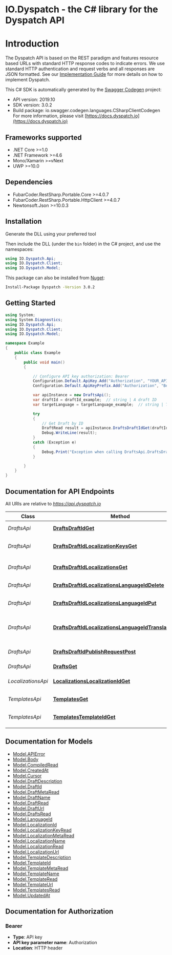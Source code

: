 # IO.Dyspatch - the C# library for the Dyspatch API

# Introduction
The Dyspatch API is based on the REST paradigm and features resource based URLs
with standard HTTP response codes to indicate errors. We use standard HTTP
authentication and request verbs and all responses are JSON formatted. See our
[Implementation
Guide](https://docs.dyspatch.io/development/implementing_dyspatch/) for more
details on how to implement Dyspatch.

This C# SDK is automatically generated by the [Swagger Codegen](https://github.com/swagger-api/swagger-codegen) project:

- API version: 2019.10
- SDK version: 3.0.2
- Build package: io.swagger.codegen.languages.CSharpClientCodegen
    For more information, please visit [https://docs.dyspatch.io](https://docs.dyspatch.io)

<a name="frameworks-supported"></a>
## Frameworks supported
- .NET Core >=1.0
- .NET Framework >=4.6
- Mono/Xamarin >=vNext
- UWP >=10.0

<a name="dependencies"></a>
## Dependencies
- FubarCoder.RestSharp.Portable.Core >=4.0.7
- FubarCoder.RestSharp.Portable.HttpClient >=4.0.7
- Newtonsoft.Json >=10.0.3

<a name="installation"></a>
## Installation
Generate the DLL using your preferred tool

Then include the DLL (under the `bin` folder) in the C# project, and use the namespaces:
```csharp
using IO.Dyspatch.Api;
using IO.Dyspatch.Client;
using IO.Dyspatch.Model;
```

This package can also be installed from [Nuget](https://www.nuget.org/packages/Dyspatch/):
```sh
Install-Package Dyspatch -Version 3.0.2
```

<a name="getting-started"></a>
## Getting Started

```csharp
using System;
using System.Diagnostics;
using IO.Dyspatch.Api;
using IO.Dyspatch.Client;
using IO.Dyspatch.Model;

namespace Example
{
    public class Example
    {
        public void main()
        {

            // Configure API key authorization: Bearer
            Configuration.Default.ApiKey.Add("Authorization", "YOUR_API_KEY");
            Configuration.Default.ApiKeyPrefix.Add("Authorization", "Bearer");

            var apiInstance = new DraftsApi();
            var draftId = draftId_example;  // string | A draft ID
            var targetLanguage = targetLanguage_example;  // string | The type of templating language to compile as. Should only be used for visual templates.

            try
            {
                // Get Draft by ID
                DraftRead result = apiInstance.DraftsDraftIdGet(draftId, targetLanguage);
                Debug.WriteLine(result);
            }
            catch (Exception e)
            {
                Debug.Print("Exception when calling DraftsApi.DraftsDraftIdGet: " + e.Message );
            }

        }
    }
}
```

<a name="documentation-for-api-endpoints"></a>
## Documentation for API Endpoints

All URIs are relative to *https://api.dyspatch.io*

Class | Method | HTTP request | Description
------------ | ------------- | ------------- | -------------
*DraftsApi* | [**DraftsDraftIdGet**](docs/DraftsApi.md#draftsdraftidget) | **GET** /drafts/{draftId} | Get Draft by ID
*DraftsApi* | [**DraftsDraftIdLocalizationKeysGet**](docs/DraftsApi.md#draftsdraftidlocalizationkeysget) | **GET** /drafts/{draftId}/localizationKeys | Get Localization Keys
*DraftsApi* | [**DraftsDraftIdLocalizationsGet**](docs/DraftsApi.md#draftsdraftidlocalizationsget) | **GET** /drafts/{draftId}/localizations | Get Localizations on a Draft
*DraftsApi* | [**DraftsDraftIdLocalizationsLanguageIdDelete**](docs/DraftsApi.md#draftsdraftidlocalizationslanguageiddelete) | **DELETE** /drafts/{draftId}/localizations/{languageId} | Remove a Localization
*DraftsApi* | [**DraftsDraftIdLocalizationsLanguageIdPut**](docs/DraftsApi.md#draftsdraftidlocalizationslanguageidput) | **PUT** /drafts/{draftId}/localizations/{languageId} | Create or Update a Localization
*DraftsApi* | [**DraftsDraftIdLocalizationsLanguageIdTranslationsPut**](docs/DraftsApi.md#draftsdraftidlocalizationslanguageidtranslationsput) | **PUT** /drafts/{draftId}/localizations/{languageId}/translations | Set Translations for Language
*DraftsApi* | [**DraftsDraftIdPublishRequestPost**](docs/DraftsApi.md#draftsdraftidpublishrequestpost) | **POST** /drafts/{draftId}/publishRequest | Submit the Draft for Approval
*DraftsApi* | [**DraftsGet**](docs/DraftsApi.md#draftsget) | **GET** /drafts | List Drafts
*LocalizationsApi* | [**LocalizationsLocalizationIdGet**](docs/LocalizationsApi.md#localizationslocalizationidget) | **GET** /localizations/{localizationId} | Get Localization Object by ID
*TemplatesApi* | [**TemplatesGet**](docs/TemplatesApi.md#templatesget) | **GET** /templates | List Templates
*TemplatesApi* | [**TemplatesTemplateIdGet**](docs/TemplatesApi.md#templatestemplateidget) | **GET** /templates/{templateId} | Get Template by ID


<a name="documentation-for-models"></a>
## Documentation for Models

 - [Model.APIError](docs/APIError.md)
 - [Model.Body](docs/Body.md)
 - [Model.CompiledRead](docs/CompiledRead.md)
 - [Model.CreatedAt](docs/CreatedAt.md)
 - [Model.Cursor](docs/Cursor.md)
 - [Model.DraftDescription](docs/DraftDescription.md)
 - [Model.DraftId](docs/DraftId.md)
 - [Model.DraftMetaRead](docs/DraftMetaRead.md)
 - [Model.DraftName](docs/DraftName.md)
 - [Model.DraftRead](docs/DraftRead.md)
 - [Model.DraftUrl](docs/DraftUrl.md)
 - [Model.DraftsRead](docs/DraftsRead.md)
 - [Model.LanguageId](docs/LanguageId.md)
 - [Model.LocalizationId](docs/LocalizationId.md)
 - [Model.LocalizationKeyRead](docs/LocalizationKeyRead.md)
 - [Model.LocalizationMetaRead](docs/LocalizationMetaRead.md)
 - [Model.LocalizationName](docs/LocalizationName.md)
 - [Model.LocalizationRead](docs/LocalizationRead.md)
 - [Model.LocalizationUrl](docs/LocalizationUrl.md)
 - [Model.TemplateDescription](docs/TemplateDescription.md)
 - [Model.TemplateId](docs/TemplateId.md)
 - [Model.TemplateMetaRead](docs/TemplateMetaRead.md)
 - [Model.TemplateName](docs/TemplateName.md)
 - [Model.TemplateRead](docs/TemplateRead.md)
 - [Model.TemplateUrl](docs/TemplateUrl.md)
 - [Model.TemplatesRead](docs/TemplatesRead.md)
 - [Model.UpdatedAt](docs/UpdatedAt.md)


<a name="documentation-for-authorization"></a>
## Documentation for Authorization

<a name="Bearer"></a>
### Bearer

- **Type**: API key
- **API key parameter name**: Authorization
- **Location**: HTTP header

